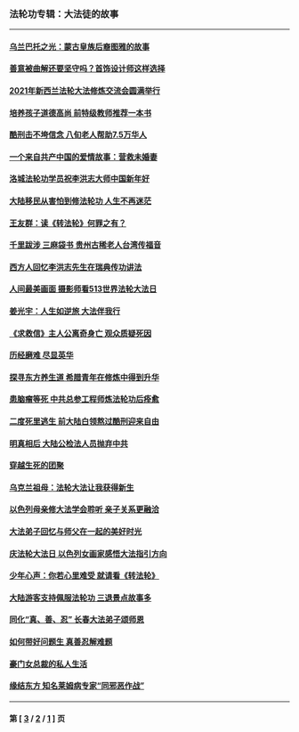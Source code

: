 ### 法轮功专辑：大法徒的故事
---
#### [乌兰巴托之光：蒙古皇族后裔图雅的故事](../../pages/nf1147481/n13155759.md?10140430) 
#### [善意被曲解还要坚守吗？首饰设计师这样选择](../../pages/nf1147481/n13077575.md?10140430) 
#### [2021年新西兰法轮大法修炼交流会圆满举行](../../pages/nf1147481/n13033149.md?10140430) 
#### [培养孩子道德高尚 前特级教师推荐一本书](../../pages/nf1147481/n12938640.md?10140430) 
#### [酷刑击不垮信念 八旬老人帮助7.5万华人](../../pages/nf1147481/n12880712.md?10140430) 
#### [一个来自共产中国的爱情故事：营救未婚妻](../../pages/nf1147481/n12778386.md?10140430) 
#### [洛城法轮功学员祝李洪志大师中国新年好](../../pages/nf1147481/n12724685.md?10140430) 
#### [大陆移民从害怕到修法轮功 人生不再迷茫](../../pages/nf1147481/n12414325.md?10140430) 
#### [王友群：读《转法轮》何罪之有？](../../pages/nf1147481/n12408647.md?10140430) 
#### [千里跋涉 三麻袋书 贵州古稀老人台湾传福音](../../pages/nf1147481/n12198750.md?10140430) 
#### [西方人回忆李洪志先生在瑞典传功讲法](../../pages/nf1147481/n12099607.md?10140430) 
#### [人间最美画面 摄影师看513世界法轮大法日](../../pages/nf1147481/n12094118.md?10140430) 
#### [姜光宇：人生如逆旅 大法伴我行](../../pages/nf1147481/n12088664.md?10140430) 
#### [《求救信》主人公离奇身亡 观众质疑死因](../../pages/nf1147481/n11845215.md?10140430) 
#### [历经磨难 尽显英华](../../pages/nf1147481/n11723297.md?10140430) 
#### [探寻东方养生道 希腊青年在修炼中得到升华](../../pages/nf1147481/n11494502.md?10140430) 
#### [患脑瘤等死 中共总参工程师炼法轮功后痊愈](../../pages/nf1147481/n11466682.md?10140430) 
#### [二度死里逃生 前大陆白领熬过酷刑迎来自由](../../pages/nf1147481/n11368594.md?10140430) 
#### [明真相后 大陆公检法人员抛弃中共](../../pages/nf1147481/n11358618.md?10140430) 
#### [穿越生死的团聚](../../pages/nf1147481/n11258922.md?10140430) 
#### [乌克兰祖母：法轮大法让我获得新生](../../pages/nf1147481/n11269457.md?10140430) 
#### [以色列母亲修大法学会聆听 亲子关系更融洽](../../pages/nf1147481/n11268195.md?10140430) 
#### [大法弟子回忆与师父在一起的美好时光](../../pages/nf1147481/n11267759.md?10140430) 
#### [庆法轮大法日 以色列女画家感悟大法指引方向](../../pages/nf1147481/n11267735.md?10140430) 
#### [少年心声：你若心里难受 就请看《转法轮》](../../pages/nf1147481/n11267496.md?10140430) 
#### [大陆游客支持佩服法轮功 三退景点故事多](../../pages/nf1147481/n11267378.md?10140430) 
#### [同化“真、善、忍” 长春大法弟子颂师恩](../../pages/nf1147481/n11266497.md?10140430) 
#### [如何带好问题生 真善忍解难题](../../pages/nf1147481/n11243655.md?10140430) 
#### [豪门女总裁的私人生活](../../pages/nf1147481/n10127794.md?10140430) 
#### [缘结东方 知名莱姆病专家“同邪恶作战”](../../pages/nf1147481/n10682468.md?10140430) 

---
#### 第 [ [3](./3.md?10140430) / [2](./2.md?10140430) / [1](./1.md?10140430) ] 页
